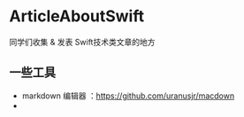 # ArticleAboutSwift
同学们收集 &amp; 发表 Swift技术类文章的地方

## 一些工具
- markdown 编辑器 ：https://github.com/uranusjr/macdown
- 
